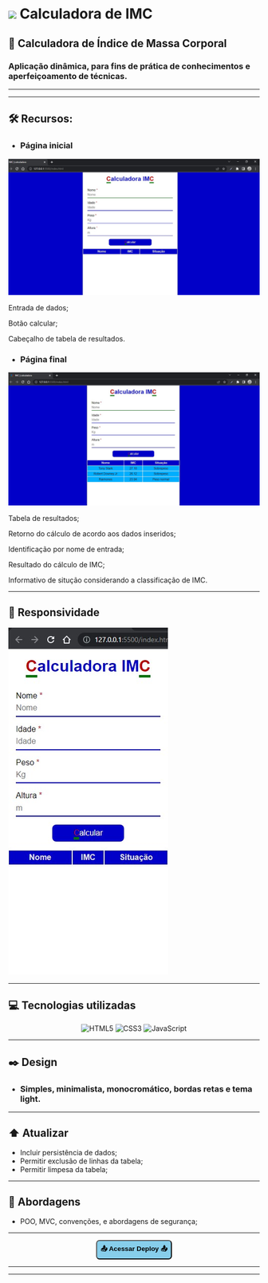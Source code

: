 <h1><span><img src="img/favicon.ico" width="20em"></span> Calculadora de IMC</h1> 

## 🔢 Calculadora de Índice de Massa Corporal

### Aplicação dinâmica, para fins de prática de conhecimentos e aperfeiçoamento de técnicas.

----
----

## 🛠 Recursos:
- ### Página inicial

![](img/show/init.jpg)

Entrada de dados;

Botão calcular;

Cabeçalho de tabela de resultados.

- ### Página final

![](img/show/results.jpg)

Tabela de resultados;

Retorno do cálculo de acordo aos dados inseridos;

Identificação por nome de entrada;

Resultado do cálculo de IMC;

Informativo de situção considerando a classificação de IMC.

----

## 📲 Responsividade

![](img/show/mobile.jpg)

----

## 💻 Tecnologias utilizadas

<div align="center">

![HTML5](https://img.shields.io/badge/html5-%23E34F26.svg?style=for-the-badge&logo=html5&logoColor=white) ![CSS3](https://img.shields.io/badge/css3-%231572B6.svg?style=for-the-badge&logo=css3&logoColor=white) 
![JavaScript](https://img.shields.io/badge/javascript-%23323330.svg?style=for-the-badge&logo=javascript&logoColor=%23F7DF1E)

</div>

----


## ✒️ Design
- ### Simples, minimalista, monocromático, bordas retas e tema light.

----


## ⬆️ Atualizar

- Incluir persistência de dados;
- Permitir exclusão de linhas da tabela;
- Permitir limpesa da tabela;

----

## 📖 Abordagens

- POO, MVC, convenções, e abordagens de segurança;

----

<div align='center'>
<a href="https://raimonesbarros.github.io/Calculadora-de-IMC/"><button style='padding:.5em; background-color:skyblue; border-radius:.5em; font-weight:bold'> 📤 Acessar Deploy 📤 </button> </a>

----
----